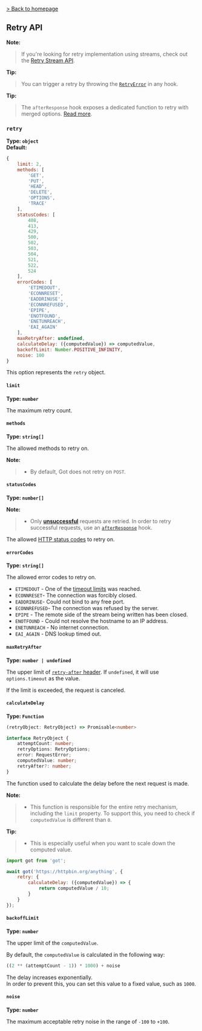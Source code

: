 [> Back to homepage](../readme.md#documentation)

## Retry API

**Note:**
> If you're looking for retry implementation using streams, check out the [Retry Stream API](3-streams.md#retry).

**Tip:**
> You can trigger a retry by throwing the [`RetryError`](8-errors.md#retryerror) in any hook.

**Tip:**
> The `afterResponse` hook exposes a dedicated function to retry with merged options. [Read more](hooks.md#afterresponse).

### `retry`

**Type: `object`**\
**Default:**

```js
{
	limit: 2,
	methods: [
		'GET',
		'PUT',
		'HEAD',
		'DELETE',
		'OPTIONS',
		'TRACE'
	],
	statusCodes: [
		408,
		413,
		429,
		500,
		502,
		503,
		504,
		521,
		522,
		524
	],
	errorCodes: [
		'ETIMEDOUT',
		'ECONNRESET',
		'EADDRINUSE',
		'ECONNREFUSED',
		'EPIPE',
		'ENOTFOUND',
		'ENETUNREACH',
		'EAI_AGAIN'
	],
	maxRetryAfter: undefined,
	calculateDelay: ({computedValue}) => computedValue,
	backoffLimit: Number.POSITIVE_INFINITY,
	noise: 100
}
```

This option represents the `retry` object.

#### `limit`

**Type: `number`**

The maximum retry count.

#### `methods`

**Type: `string[]`**

The allowed methods to retry on.

**Note:**
> - By default, Got does not retry on `POST`.

#### `statusCodes`

**Type: `number[]`**

**Note:**
> - Only [**unsuccessful**](8-errors.md#) requests are retried. In order to retry successful requests, use an [`afterResponse`](9-hooks.md#afterresponse) hook.

The allowed [HTTP status codes](https://developer.mozilla.org/en-US/docs/Web/HTTP/Status) to retry on.

#### `errorCodes`

**Type: `string[]`**

The allowed error codes to retry on.

- `ETIMEDOUT` - One of the [timeout limits](6-timeout.md) was reached.
- `ECONNRESET`- The connection was forcibly closed.
- `EADDRINUSE`- Could not bind to any free port.
- `ECONNREFUSED`- The connection was refused by the server.
- `EPIPE` - The remote side of the stream being written has been closed.
- `ENOTFOUND` - Could not resolve the hostname to an IP address.
- `ENETUNREACH` - No internet connection.
- `EAI_AGAIN` - DNS lookup timed out.

#### `maxRetryAfter`

**Type: `number | undefined`**

The upper limit of [`retry-after` header](https://developer.mozilla.org/en-US/docs/Web/HTTP/Headers/Retry-After). If `undefined`, it will use `options.timeout` as the value.

If the limit is exceeded, the request is canceled.

#### `calculateDelay`

**Type: `Function`**

```ts
(retryObject: RetryObject) => Promisable<number>
```

```ts
interface RetryObject {
	attemptCount: number;
	retryOptions: RetryOptions;
	error: RequestError;
	computedValue: number;
	retryAfter?: number;
}
```

The function used to calculate the delay before the next request is made.

**Note:**
> - This function is responsible for the entire retry mechanism, including the `limit` property. To support this, you need to check if `computedValue` is different than `0`.

**Tip:**
> - This is especially useful when you want to scale down the computed value.

```js
import got from 'got';

await got('https://httpbin.org/anything', {
	retry: {
		calculateDelay: ({computedValue}) => {
			return computedValue / 10;
		}
	}
});
```

#### `backoffLimit`

**Type: `number`**

The upper limit of the `computedValue`.

By default, the `computedValue` is calculated in the following way:

```ts
((2 ** (attemptCount - 1)) * 1000) + noise
```

The delay increases exponentially.\
In order to prevent this, you can set this value to a fixed value, such as `1000`.

#### `noise`

**Type: `number`**

The maximum acceptable retry noise in the range of `-100` to `+100`.
